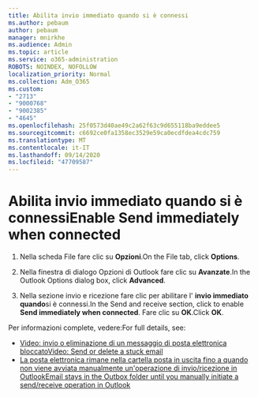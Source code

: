 ```yaml
---
title: Abilita invio immediato quando si è connessi
ms.author: pebaum
author: pebaum
manager: mnirkhe
ms.audience: Admin
ms.topic: article
ms.service: o365-administration
ROBOTS: NOINDEX, NOFOLLOW
localization_priority: Normal
ms.collection: Adm_O365
ms.custom:
- "2713"
- "9000768"
- "9002385"
- "4645"
ms.openlocfilehash: 25f0573d40ae49c2a62f63c9d655118ba9eddee5
ms.sourcegitcommit: c6692ce0fa1358ec3529e59ca0ecdfdea4cdc759
ms.translationtype: MT
ms.contentlocale: it-IT
ms.lasthandoff: 09/14/2020
ms.locfileid: "47709587"
---
```

# <a name="enable-send-immediately-when-connected"></a><span data-ttu-id="2469c-102">Abilita invio immediato quando si è connessi</span><span class="sxs-lookup"><span data-stu-id="2469c-102">Enable Send immediately when connected</span></span>
 
1. <span data-ttu-id="2469c-103">Nella scheda File fare clic su **Opzioni**.</span><span class="sxs-lookup"><span data-stu-id="2469c-103">On the File tab, click **Options**.</span></span>

2. <span data-ttu-id="2469c-104">Nella finestra di dialogo Opzioni di Outlook fare clic su **Avanzate**.</span><span class="sxs-lookup"><span data-stu-id="2469c-104">In the Outlook Options dialog box, click **Advanced**.</span></span>

3. <span data-ttu-id="2469c-105">Nella sezione invio e ricezione fare clic per abilitare l' **invio immediato quando**si è connessi.</span><span class="sxs-lookup"><span data-stu-id="2469c-105">In the Send and receive section, click to enable **Send immediately when connected**.</span></span> <span data-ttu-id="2469c-106">Fare clic su **OK**.</span><span class="sxs-lookup"><span data-stu-id="2469c-106">Click **OK**.</span></span>

<span data-ttu-id="2469c-107">Per informazioni complete, vedere:</span><span class="sxs-lookup"><span data-stu-id="2469c-107">For full details, see:</span></span>
- [<span data-ttu-id="2469c-108">Video: invio o eliminazione di un messaggio di posta elettronica bloccato</span><span class="sxs-lookup"><span data-stu-id="2469c-108">Video: Send or delete a stuck email</span></span>](https://support.office.com/article/Video-Send-or-delete-an-email-stuck-in-your-outbox-26d5d34a-4e5f-444a-a9e8-44db04a94dec) 
- [<span data-ttu-id="2469c-109">La posta elettronica rimane nella cartella posta in uscita fino a quando non viene avviata manualmente un'operazione di invio/ricezione in Outlook</span><span class="sxs-lookup"><span data-stu-id="2469c-109">Email stays in the Outbox folder until you manually initiate a send/receive operation in Outlook</span></span>](https://support.microsoft.com/help/2797572/email-stays-in-the-outbox-folder-until-you-manually-initiate-a-send-re)
